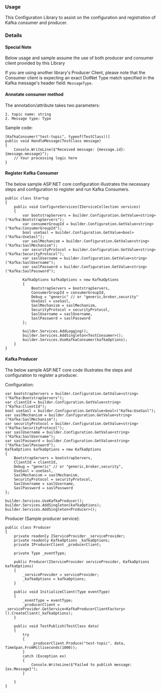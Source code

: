 ﻿### Usage
This Configuration Library to assist on the configuration and registration of Kafka consumer and producer.


### Details

#### Special Note
Below usage and sample assume the use of both producer and consumer client provided by this Library

If you are using another library's Producer Client, please note that the Consumer client is expecting an exact DotNet Type match specified in the Kafka message's header field: ```MessageType```. 


#### Annotate consumer method

The annotation/attribute takes two parameters:
```
1. topic name: string
2. Message type: Type
```
Sample code:
```
[KafkaConsumer("test-topic", typeof(TestClass))]
public void HandleMessage(TestClass message)
{
    Console.WriteLine($"Received message: {message.id}: {message.message}");
    // Your processing logic here
}
```

#### Register Kafka Consumer

The below sample ASP.NET core configuration illustrates the necessary steps and configuration to register and run Kafka Consumers.  
```
public class Startup
{
    public void ConfigureServices(IServiceCollection services)
    {
        var bootstrapServers = builder.Configuration.GetValue<string>("Kafka:BootstrapServers");
        var consumerGroupId = builder.Configuration.GetValue<string>("Kafka:ConsumerGroupId");
        bool useSasl = builder.Configuration.GetValue<bool>("Kafka:UseSasl");
        var saslMechanism = builder.Configuration.GetValue<string>("Kafka:SaslMechanism");
        var securityProtocol = builder.Configuration.GetValue<string>("Kafka:SecurityProtocol");
        var saslUsername = builder.Configuration.GetValue<string>("Kafka:SaslUsername");
        var saslPassword = builder.Configuration.GetValue<string>("Kafka:SaslPassword");

        KafkaOptions kafkaOptions = new KafkaOptions
        {
            BootstrapServers = bootstrapServers,
            ConsumerGroupId = consumerGroupId,
            Debug = "generic" // or "generic,broker,security"
            UseSasl = useSasl,
            SaslMechanism = saslMechanism,
            SecurityProtocol = securityProtocol,
            SaslUsername = saslUsername,
            SaslPassword = saslPassword
        };
        
        builder.Services.AddLogging();
        builder.Services.AddSingleton<TestConsumer>();
        builder.Services.UseKafkaConsumer(kafkaOptions);
    }
}
```

#### Kafka Producer
The below sample ASP.NET core code illustrates the steps and configuration to register a producer.

Configuration:
```
var bootstrapServers = builder.Configuration.GetValue<string>("Kafka:BootstrapServers");
var clientId = builder.Configuration.GetValue<string>("Kafka:ClientId");
bool useSasl = builder.Configuration.GetValue<bool>("Kafka:UseSasl");
var saslMechanism = builder.Configuration.GetValue<string>("Kafka:SaslMechanism");
var securityProtocol = builder.Configuration.GetValue<string>("Kafka:SecurityProtocol");
var saslUsername = builder.Configuration.GetValue<string>("Kafka:SaslUsername");
var saslPassword = builder.Configuration.GetValue<string>("Kafka:SaslPassword");
KafkaOptions kafkaOptions = new KafkaOptions
{
    BootstrapServers = bootstrapServers,
    ClientId = clientId,
    Debug = "generic" // or "generic,broker,security",
    UseSasl = useSasl,
    SaslMechanism = saslMechanism,
    SecurityProtocol = securityProtocol,
    SaslUsername = saslUsername,
    SaslPassword = saslPassword
};

builder.Services.UseKafkaProducer();
builder.Services.AddSingleton(kafkaOptions);
builder.Services.AddSingleton<Producer>();
```

Producer (Sample producer service):
```
public class Producer
{
    private readonly IServiceProvider _serviceProvider;
    private readonly KafkaOptions _kafkaOptions;
    private IProducerClient _producerClient;
    
    private Type _eventType;
    
    public Producer(IServiceProvider serviceProvider, KafkaOptions kafkaOptions)
    {
        _serviceProvider = serviceProvider;
        _kafkaOptions = kafkaOptions;
    }

    public void InitializeClient(Type eventType)
    {
        _eventType = eventType;
        _producerClient = _serviceProvider.GetService<KafkaProducerClientFactory>().CreateClient(_kafkaOptions);
    }
    
    public void TestPublish(TestClass data)
    {
        try
        {
            _producerClient.Produce("test-topic", data, TimeSpan.FromMilliseconds(1000));
        }
        catch (Exception ex)
        {
            Console.WriteLine($"Failed to publish message: {ex.Message}");
        }
        
    }
}
```
